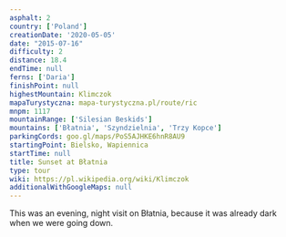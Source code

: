 ```yaml
---
asphalt: 2
country: ['Poland']
creationDate: '2020-05-05'
date: "2015-07-16"
difficulty: 2
distance: 18.4
endTime: null
ferns: ['Daria']
finishPoint: null
highestMountain: Klimczok
mapaTurystyczna: mapa-turystyczna.pl/route/ric
mnpm: 1117
mountainRange: ['Silesian Beskids']
mountains: ['Błatnia', 'Szyndzielnia', 'Trzy Kopce']
parkingCords: goo.gl/maps/PoS5AJHKE6hnR8AU9
startingPoint: Bielsko, Wapiennica
startTime: null
title: Sunset at Błatnia
type: tour
wiki: https://pl.wikipedia.org/wiki/Klimczok
additionalWithGoogleMaps: null
---
```


This was an evening, night visit on Błatnia, because it was already dark when we were going down.

